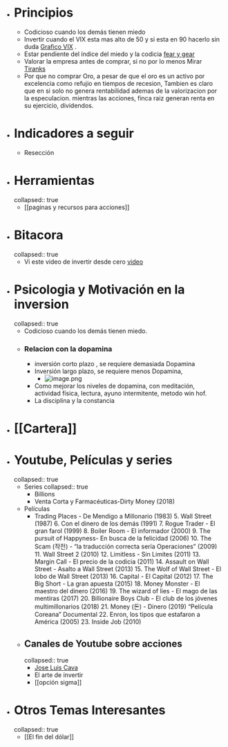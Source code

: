- # Principios
	- Codicioso cuando los demás tienen miedo
	- Invertir cuando el VIX esta mas alto de 50 y si esta en 90 hacerlo sin duda [Grafico VIX](https://es.tradingview.com/chart/y3tY2X4B/) .
	- Estar pendiente del índice del miedo y la codicia [fear y gear](https://money.cnn.com/data/fear-and-greed/)
	- Valorar la empresa antes de comprar, si no por lo menos Mirar [Tiranks](https://www.tipranks.com)
	- Por que no comprar Oro, a pesar de que el oro es un activo por excelencia como refujio en tiempos de recesion, Tambien es claro que en si solo no genera rentabilidad ademas de la valorizacion por la especulacion. mientras las acciones, finca raiz generan renta en su ejercicio, dividendos.
- # Indicadores a seguir
	- Resección
- # Herramientas
  collapsed:: true
	- [[paginas y recursos para acciones]]
- # Bitacora
  collapsed:: true
	- Vi este video de invertir desde cero [video](https://youtu.be/NWgZHNpI25Y)
- # Psicologia y Motivación en la inversion
  collapsed:: true
	- Codicioso cuando los demás tienen miedo.
	- ### Relacion con la dopamina
		- inversión corto plazo , se requiere demasiada Dopamina
		- Inversión largo plazo, se requiere menos Dopamina,
			- ![image.png](../assets/image_1643545902437_0.png)
		- Como mejorar los niveles de dopamina, con meditación, actividad física, lectura, ayuno intermitente, metodo win hof.
		- La disciplina y la constancia
- # [[Cartera]]
- # Youtube, Películas y series
  collapsed:: true
	- Series 
	  collapsed:: true
		- Billions
		- Venta Corta y Farmacéuticas-Dirty Money (2018)
	- Películas
		- Trading Places - De Mendigo a Millonario (1983)
		  5. Wall Street (1987)
		  6. Con el dinero de los demás (1991)
		  7. Rogue Trader - El gran farol (1999)
		  8. Boiler Room - El informador (2000)
		  9. The pursuit of Happyness- En busca de la felicidad (2006)
		  10. The Scam (작전) - “la traducción correcta sería Operaciones” (2009)
		  11. Wall Street 2 (2010)
		  12. Limitless - Sin Limites (2011)
		  13. Margin Call - El precio de la codicia (2011)
		  14. Assault on Wall Street - Asalto a Wall Street (2013)
		  15. The Wolf of Wall Street - El lobo de Wall Street (2013)
		  16. Capital - El Capital (2012)
		  17. The Big Short - La gran apuesta (2015)
		  18. Money Monster - El maestro del dinero (2016)
		  19. The wizard of lies -  El mago de las mentiras (2017)
		  20. Billionaire Boys Club - El club de los jóvenes multimillonarios (2018)
		  21. Money (돈) - Dinero (2019) “Película Coreana” Documental 
		  22. Enron, los tipos que estafaron a América (2005)
		  23. Inside Job (2010)
	- ## Canales de Youtube sobre acciones
	  collapsed:: true
		- [Jose Luis Cava](https://youtube.com/playlist?list=PL-j1qqL5tzpcUN5_IRhugLxmnTTpEiwUz)
		- El arte de invertir
		- [[opción sigma]]
- # Otros Temas Interesantes
  collapsed:: true
	- [[El fin del dólar]]
